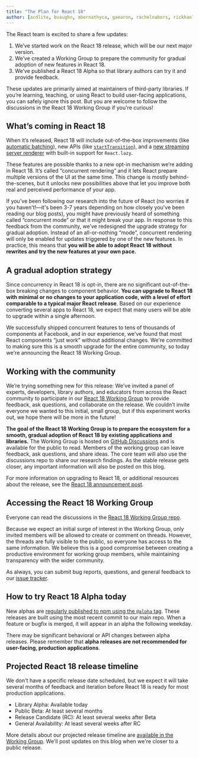 ```yaml
---
title: "The Plan for React 18"
author: [acdlite, bvaughn, abernathyca, gaearon, rachelnabors, rickhanlonii, sebmarkbage, sethwebster]
---
```


The React team is excited to share a few updates:

1. We’ve started work on the React 18 release, which will be our next major version.
2. We’ve created a Working Group to prepare the community for gradual adoption of new features in React 18.
3. We’ve published a React 18 Alpha so that library authors can try it and provide feedback.

These updates are primarily aimed at maintainers of third-party libraries. If you’re learning, teaching, or using React to build user-facing applications, you can safely ignore this post. But you are welcome to follow the discussions in the React 18 Working Group if you're curious!

## What’s coming in React 18

When it’s released, React 18 will include out-of-the-box improvements (like [automatic batching](https://github.com/reactwg/react-18/discussions/21)), new APIs (like [`startTransition`](https://github.com/reactwg/react-18/discussions/41)), and a [new streaming server renderer](https://github.com/reactwg/react-18/discussions/37) with built-in support for `React.lazy`.

These features are possible thanks to a new opt-in mechanism we’re adding in React 18. It’s called “concurrent rendering” and it lets React prepare multiple versions of the UI at the same time. This change is mostly behind-the-scenes, but it unlocks new possibilities above that let you improve both real and perceived performance of your app.

If you've been following our research into the future of React (no worries if you haven't!—it's been 3-7 years depending on how closely you've been reading our blog posts), you might have previously heard of something called “concurrent mode” or that it might break your app. In response to this feedback from the community, we’ve redesigned the upgrade strategy for gradual adoption. Instead of an all-or-nothing “mode”, concurrent rendering will only be enabled for updates triggered by one of the new features. In practice, this means that **you will be able to adopt React 18 without rewrites and try the new features at your own pace.**

## A gradual adoption strategy

Since concurrency in React 18 is opt-in, there are no significant out-of-the-box breaking changes to component behavior. **You can upgrade to React 18 with minimal or no changes to your application code, with a level of effort comparable to a typical major React release**. Based on our experience converting several apps to React 18, we expect that many users will be able to upgrade within a single afternoon.

We successfully shipped concurrent features to tens of thousands of components at Facebook, and in our experience, we've found that most React components “just work” without additional changes. We're committed to making sure this is a smooth upgrade for the entire community, so today we're announcing the React 18 Working Group.

## Working with the community

We’re trying something new for this release: We've invited a panel of experts, developers, library authors, and educators from across the React community to participate in our [React 18 Working Group](https://github.com/reactwg/react-18) to provide feedback, ask questions, and collaborate on the release. We couldn't invite everyone we wanted to this initial, small group, but if this experiment works out, we hope there will be more in the future!

**The goal of the React 18 Working Group is to prepare the ecosystem for a smooth, gradual adoption of React 18 by existing applications and libraries.** The Working Group is hosted on [GitHub Discussions](https://github.com/reactwg/react-18/discussions) and is available for the public to read. Members of the working group can leave feedback, ask questions, and share ideas. The core team will also use the discussions repo to share our research findings. As the stable release gets closer, any important information will also be posted on this blog.

For more information on upgrading to React 18, or additional resources about the release, see the [React 18 announcement post](https://github.com/reactwg/react-18/discussions/4).

## Accessing the React 18 Working Group

Everyone can read the discussions in the [React 18 Working Group repo](https://github.com/reactwg/react-18).

Because we expect an initial surge of interest in the Working Group, only invited members will be allowed to create or comment on threads. However, the threads are fully visible to the public, so everyone has access to the same information. We believe this is a good compromise between creating a productive environment for working group members, while maintaining transparency with the wider community.

As always, you can submit bug reports, questions, and general feedback to our [issue tracker](https://github.com/facebook/react/issues).

## How to try React 18 Alpha today

New alphas are [regularly published to npm using the `@alpha` tag](https://github.com/reactwg/react-18/discussions/9). These releases are built using the most recent commit to our main repo. When a feature or bugfix is merged, it will appear in an alpha the following weekday.

There may be significant behavioral or API changes between alpha releases. Please remember that **alpha releases are not recommended for user-facing, production applications**.

## Projected React 18 release timeline

We don't have a specific release date scheduled, but we expect it will take several months of feedback and iteration before React 18 is ready for most production applications.

* Library Alpha: Available today
* Public Beta: At least several months
* Release Candidate (RC): At least several weeks after Beta
* General Availability: At least several weeks after RC

More details about our projected release timeline are [available in the Working Group](https://github.com/reactwg/react-18/discussions/9). We'll post updates on this blog when we're closer to a public release.
